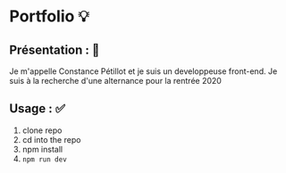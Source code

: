 # Portfolio :bulb:


## Présentation : :speech_balloon:
Je m'appelle Constance Pétillot et je suis un developpeuse front-end. Je suis à la recherche d'une alternance pour la rentrée 2020

## Usage : :white_check_mark:

 1. clone repo
 2. cd into the repo
 3. npm install
 4. `npm run dev`
